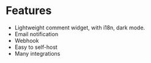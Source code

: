 # Features
- Lightweight comment widget, with i18n, dark mode.
- Email notification
- Webhook
- Easy to self-host
- Many integrations

